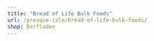 ```yaml
---
title: "Bread of Life Bulk Foods"
url: /presque-isle/bread-of-life-bulk-foods/
shop: Dorfladen
---
```

